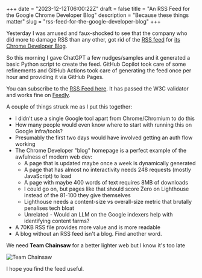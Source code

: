 +++
date = "2023-12-12T06:00:22Z"
draft = false
title = "An RSS Feed for the Google Chrome Developer Blog"
description = "Because these things matter"
slug = "rss-feed-for-the-google-developer-blog"
+++

Yesterday I was amused and faux-shocked to see that the company who did more to damage RSS than any other, got rid of the [RSS feed](https://developer.chrome.com/feeds) for [its Chrome Developer Blog](https://developer.chrome.com/blog).

So this morning I gave ChatGPT a few nudges/samples and it generated a basic Python script to create the feed. GitHub Copilot took care of some refinements and GitHub Actions took care of generating the feed once per hour and providing it via GitHub Pages.

You can subscribe to the [RSS Feed here](https://conoro.github.io/google-dev-blog-rss/rss/bring_back_reader.xml). It has passed the W3C validator and works fine on [Feedly](https://feedly.com).

A couple of things struck me as I put this together:

* I didn't use a single Google tool apart from Chrome/Chromium to do this
* How many people would even know where to start with running this on Google infra/tools?
* Presumably the first two days would have involved getting an auth flow working
* The Chrome Developer "blog" homepage is a perfect example of the awfulness of modern web dev:
  * A page that is updated maybe once a week is dynamically generated
  * A page that has almost no interactivity needs 248 requests (mostly JavaScript) to load
  * A page with maybe 400 words of text requires 8MB of downloads
  * I could go on, but pages like that should score Zero on Lighthouse instead of the 81-100 they give themselves
  * Lighthouse needs a content-size vs overall-size metric that brutally penalises tech bloat
  * Unrelated - Would an LLM on the Google indexers help with identifying content farms?
* A 70KB RSS file provides more value and is more readable
* A blog without an RSS feed isn't a blog. Find another word.

We need **Team Chainsaw** for a better lighter web but I know it's too late

![Team Chainsaw](/images/2023/12/team_chainsaw.png)

I hope you find the feed useful.
